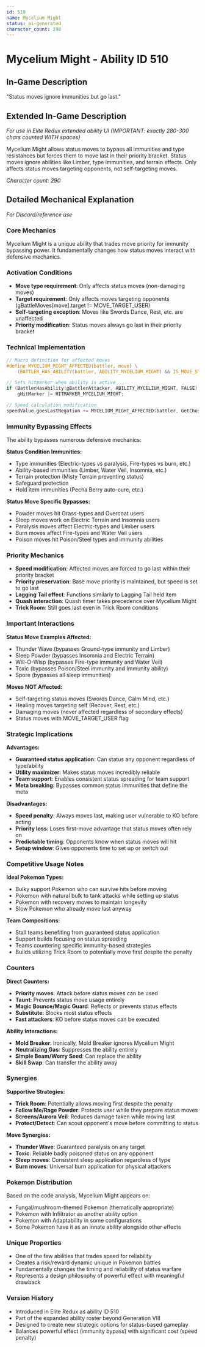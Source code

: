 ```yaml
---
id: 510
name: Mycelium Might
status: ai-generated
character_count: 290
---
```


# Mycelium Might - Ability ID 510

## In-Game Description
"Status moves ignore immunities but go last."

## Extended In-Game Description
*For use in Elite Redux extended ability UI (IMPORTANT: exactly 280-300 chars counted WITH spaces)*

Mycelium Might allows status moves to bypass all immunities and type resistances but forces them to move last in their priority bracket. Status moves ignore abilities like Limber, type immunities, and terrain effects. Only affects status moves targeting opponents, not self-targeting moves.

*Character count: 290*

## Detailed Mechanical Explanation
*For Discord/reference use*

### Core Mechanics
Mycelium Might is a unique ability that trades move priority for immunity bypassing power. It fundamentally changes how status moves interact with defensive mechanics.

### Activation Conditions
- **Move type requirement**: Only affects status moves (non-damaging moves)
- **Target requirement**: Only affects moves targeting opponents (gBattleMoves[move].target != MOVE_TARGET_USER)
- **Self-targeting exception**: Moves like Swords Dance, Rest, etc. are unaffected
- **Priority modification**: Status moves always go last in their priority bracket

### Technical Implementation
```c
// Macro definition for affected moves
#define MYCELIUM_MIGHT_AFFECTED(battler, move) \
    (BATTLER_HAS_ABILITY(battler, ABILITY_MYCELIUM_MIGHT) && IS_MOVE_STATUS(move) && gBattleMoves[move].target != MOVE_TARGET_USER)

// Sets hitmarker when ability is active
if (BattlerHasAbility(gBattlerAttacker, ABILITY_MYCELIUM_MIGHT, FALSE)) 
    gHitMarker |= HITMARKER_MYCELIUM_MIGHT;

// Speed calculation modification
speedValue.goesLastNegation += MYCELIUM_MIGHT_AFFECTED(battler, GetChosenMove(battler));
```

### Immunity Bypassing Effects
The ability bypasses numerous defensive mechanics:

**Status Condition Immunities:**
- Type immunities (Electric-types vs paralysis, Fire-types vs burn, etc.)
- Ability-based immunities (Limber, Water Veil, Insomnia, etc.)
- Terrain protection (Misty Terrain preventing status)
- Safeguard protection
- Hold item immunities (Pecha Berry auto-cure, etc.)

**Status Move Specific Bypasses:**
- Powder moves hit Grass-types and Overcoat users
- Sleep moves work on Electric Terrain and Insomnia users
- Paralysis moves affect Electric-types and Limber users
- Burn moves affect Fire-types and Water Veil users
- Poison moves hit Poison/Steel types and immunity abilities

### Priority Mechanics
- **Speed modification**: Affected moves are forced to go last within their priority bracket
- **Priority preservation**: Base move priority is maintained, but speed is set to go last
- **Lagging Tail effect**: Functions similarly to Lagging Tail held item
- **Quash interaction**: Quash timer takes precedence over Mycelium Might
- **Trick Room**: Still goes last even in Trick Room conditions

### Important Interactions

**Status Move Examples Affected:**
- Thunder Wave (bypasses Ground-type immunity and Limber)
- Sleep Powder (bypasses Insomnia and Electric Terrain)
- Will-O-Wisp (bypasses Fire-type immunity and Water Veil)
- Toxic (bypasses Poison/Steel immunity and Immunity ability)
- Spore (bypasses all sleep immunities)

**Moves NOT Affected:**
- Self-targeting status moves (Swords Dance, Calm Mind, etc.)
- Healing moves targeting self (Recover, Rest, etc.)
- Damaging moves (never affected regardless of secondary effects)
- Status moves with MOVE_TARGET_USER flag

### Strategic Implications

**Advantages:**
- **Guaranteed status application**: Can status any opponent regardless of type/ability
- **Utility maximizer**: Makes status moves incredibly reliable
- **Team support**: Enables consistent status spreading for team support
- **Meta breaking**: Bypasses common status immunities that define the meta

**Disadvantages:**
- **Speed penalty**: Always moves last, making user vulnerable to KO before acting
- **Priority loss**: Loses first-move advantage that status moves often rely on
- **Predictable timing**: Opponents know when status moves will hit
- **Setup window**: Gives opponents time to set up or switch out

### Competitive Usage Notes

**Ideal Pokemon Types:**
- Bulky support Pokemon who can survive hits before moving
- Pokemon with natural bulk to tank attacks while setting up status
- Pokemon with recovery moves to maintain longevity
- Slow Pokemon who already move last anyway

**Team Compositions:**
- Stall teams benefiting from guaranteed status application
- Support builds focusing on status spreading
- Teams countering specific immunity-based strategies
- Builds utilizing Trick Room to potentially move first despite the penalty

### Counters

**Direct Counters:**
- **Priority moves**: Attack before status moves can be used
- **Taunt**: Prevents status move usage entirely
- **Magic Bounce/Magic Guard**: Reflects or prevents status effects
- **Substitute**: Blocks most status effects
- **Fast attackers**: KO before status moves can be executed

**Ability Interactions:**
- **Mold Breaker**: Ironically, Mold Breaker ignores Mycelium Might
- **Neutralizing Gas**: Suppresses the ability entirely
- **Simple Beam/Worry Seed**: Can replace the ability
- **Skill Swap**: Can transfer the ability away

### Synergies

**Supportive Strategies:**
- **Trick Room**: Potentially allows moving first despite the penalty
- **Follow Me/Rage Powder**: Protects user while they prepare status moves
- **Screens/Aurora Veil**: Reduces damage taken while moving last
- **Protect/Detect**: Can scout opponent's move before committing to status

**Move Synergies:**
- **Thunder Wave**: Guaranteed paralysis on any target
- **Toxic**: Reliable badly poisoned status on any opponent
- **Sleep moves**: Consistent sleep application regardless of type
- **Burn moves**: Universal burn application for physical attackers

### Pokemon Distribution
Based on the code analysis, Mycelium Might appears on:
- Fungal/mushroom-themed Pokemon (thematically appropriate)
- Pokemon with Infiltrator as another ability option
- Pokemon with Adaptability in some configurations
- Some Pokemon have it as an innate ability alongside other effects

### Unique Properties
- One of the few abilities that trades speed for reliability
- Creates a risk/reward dynamic unique in Pokemon battles
- Fundamentally changes the timing and reliability of status warfare
- Represents a design philosophy of powerful effect with meaningful drawback

### Version History
- Introduced in Elite Redux as ability ID 510
- Part of the expanded ability roster beyond Generation VIII
- Designed to create new strategic options for status-based gameplay
- Balances powerful effect (immunity bypass) with significant cost (speed penalty)